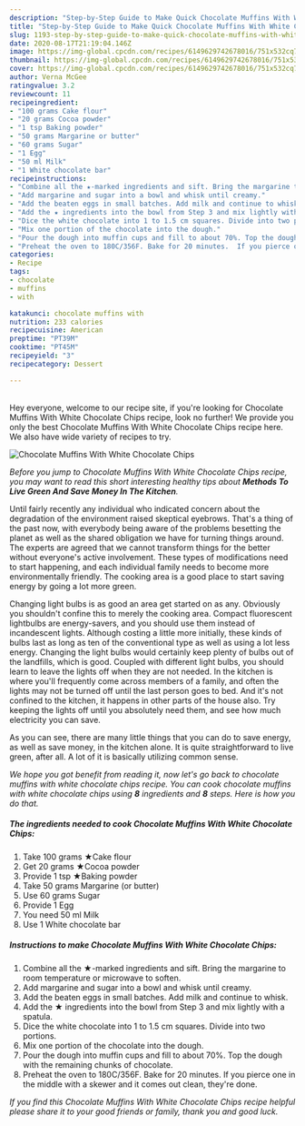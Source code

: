 ```yaml
---
description: "Step-by-Step Guide to Make Quick Chocolate Muffins With White Chocolate Chips"
title: "Step-by-Step Guide to Make Quick Chocolate Muffins With White Chocolate Chips"
slug: 1193-step-by-step-guide-to-make-quick-chocolate-muffins-with-white-chocolate-chips
date: 2020-08-17T21:19:04.146Z
image: https://img-global.cpcdn.com/recipes/6149629742678016/751x532cq70/chocolate-muffins-with-white-chocolate-chips-recipe-main-photo.jpg
thumbnail: https://img-global.cpcdn.com/recipes/6149629742678016/751x532cq70/chocolate-muffins-with-white-chocolate-chips-recipe-main-photo.jpg
cover: https://img-global.cpcdn.com/recipes/6149629742678016/751x532cq70/chocolate-muffins-with-white-chocolate-chips-recipe-main-photo.jpg
author: Verna McGee
ratingvalue: 3.2
reviewcount: 11
recipeingredient:
- "100 grams Cake flour"
- "20 grams Cocoa powder"
- "1 tsp Baking powder"
- "50 grams Margarine or butter"
- "60 grams Sugar"
- "1 Egg"
- "50 ml Milk"
- "1 White chocolate bar"
recipeinstructions:
- "Combine all the ★-marked ingredients and sift. Bring the margarine to room temperature or microwave to soften."
- "Add margarine and sugar into a bowl and whisk until creamy."
- "Add the beaten eggs in small batches. Add milk and continue to whisk."
- "Add the ★ ingredients into the bowl from Step 3 and mix lightly with a spatula."
- "Dice the white chocolate into 1 to 1.5 cm squares. Divide into two portions."
- "Mix one portion of the chocolate into the dough."
- "Pour the dough into muffin cups and fill to about 70%. Top the dough with the remaining chunks of chocolate."
- "Preheat the oven to 180C/356F. Bake for 20 minutes.  If you pierce one in the middle with a skewer and it comes out clean, they&#39;re done."
categories:
- Recipe
tags:
- chocolate
- muffins
- with

katakunci: chocolate muffins with 
nutrition: 233 calories
recipecuisine: American
preptime: "PT39M"
cooktime: "PT45M"
recipeyield: "3"
recipecategory: Dessert

---
```

<br>
Hey everyone, welcome to our recipe site, if you're looking for Chocolate Muffins With White Chocolate Chips recipe, look no further! We provide you only the best Chocolate Muffins With White Chocolate Chips recipe here. We also have wide variety of recipes to try.
<br>


![Chocolate Muffins With White Chocolate Chips](https://img-global.cpcdn.com/recipes/6149629742678016/751x532cq70/chocolate-muffins-with-white-chocolate-chips-recipe-main-photo.jpg)

<i>Before you jump to Chocolate Muffins With White Chocolate Chips recipe, you may want to read this short interesting healthy tips about 
<strong>Methods To Live Green And Save Money In The Kitchen</strong>.</i>
</br>

Until fairly recently any individual who indicated concern about the degradation of the environment raised skeptical eyebrows. That's a thing of the past now, with everybody being aware of the problems besetting the planet as well as the shared obligation we have for turning things around. The experts are agreed that we cannot transform things for the better without everyone's active involvement. These types of modifications need to start happening, and each individual family needs to become more environmentally friendly. The cooking area is a good place to start saving energy by going a lot more green.

Changing light bulbs is as good an area get started on as any. Obviously you shouldn't confine this to merely the cooking area. Compact fluorescent lightbulbs are energy-savers, and you should use them instead of incandescent lights. Although costing a little more initially, these kinds of bulbs last as long as ten of the conventional type as well as using a lot less energy. Changing the light bulbs would certainly keep plenty of bulbs out of the landfills, which is good. Coupled with different light bulbs, you should learn to leave the lights off when they are not needed. In the kitchen is where you'll frequently come across members of a family, and often the lights may not be turned off until the last person goes to bed. And it's not confined to the kitchen, it happens in other parts of the house also. Try keeping the lights off until you absolutely need them, and see how much electricity you can save.

As you can see, there are many little things that you can do to save energy, as well as save money, in the kitchen alone. It is quite straightforward to live green, after all. A lot of it is basically utilizing common sense.


<i>We hope you got benefit from reading it, now let's go back to chocolate muffins with white chocolate chips recipe. You can cook chocolate muffins with white chocolate chips using <strong>8</strong> ingredients and <strong>8</strong> steps. Here is how you do that.
</i>

##### The ingredients needed to cook Chocolate Muffins With White Chocolate Chips:

1. Take 100 grams ★Cake flour
1. Get 20 grams ★Cocoa powder
1. Provide 1 tsp ★Baking powder
1. Take 50 grams Margarine (or butter)
1. Use 60 grams Sugar
1. Provide 1 Egg
1. You need 50 ml Milk
1. Use 1 White chocolate bar


##### Instructions to make Chocolate Muffins With White Chocolate Chips:

1. Combine all the ★-marked ingredients and sift. Bring the margarine to room temperature or microwave to soften.
1. Add margarine and sugar into a bowl and whisk until creamy.
1. Add the beaten eggs in small batches. Add milk and continue to whisk.
1. Add the ★ ingredients into the bowl from Step 3 and mix lightly with a spatula.
1. Dice the white chocolate into 1 to 1.5 cm squares. Divide into two portions.
1. Mix one portion of the chocolate into the dough.
1. Pour the dough into muffin cups and fill to about 70%. Top the dough with the remaining chunks of chocolate.
1. Preheat the oven to 180C/356F. Bake for 20 minutes.  If you pierce one in the middle with a skewer and it comes out clean, they&#39;re done.


<i>If you find this Chocolate Muffins With White Chocolate Chips recipe helpful please share it to your good friends or family, thank you and good luck.</i>
